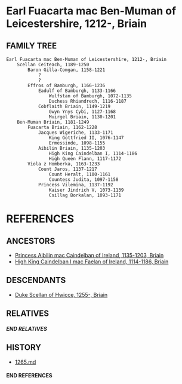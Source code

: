 # Earl Fuacarta mac Ben-Muman of Leicestershire, 1212-, Briain

## FAMILY TREE

```
Earl Fuacarta mac Ben-Muman of Leicestershire, 1212-, Briain
    Scellan Ceiteach, 1189-1250
        Baron Gilla-Comgan, 1158-1221
            ?
            ?
        Effros of Bamburgh, 1166-1236
            Eadulf of Bamburgh, 1133-1166
                Wulfstan of Bamburgh, 1072-1135
                Duchess Rhiandrech, 1116-1187
            Cobflaith Briain, 1149-1219
                Gwyn Ynys Cybi, 1127-1168
                Muirgel Briain, 1130-1201
    Ben-Muman Briain, 1181-1249
        Fuacarta Briain, 1162-1228
            Jacques Wigeriche, 1133-1171
                King Gottfried II, 1076-1147
                Ermessinde, 1098-1155
            Aibilin Briain, 1135-1203
                High King Caindelban I, 1114-1186
                High Queen Flann, 1117-1172
        Viola z Homberka, 1163-1233
            Count Jaros, 1137-1217
                Count Heralt, 1100-1161
                Countess Judita, 1097-1158
            Princess Vilemina, 1137-1192
                Kaiser Jindrich V, 1073-1139
                Csillag Borkalan, 1093-1171
```


# REFERENCES

## ANCESTORS
* [Princess Aibilin mac Caindelban of Ireland, 1135-1203, Briain](aibilin_mac_caindelban_1135.md)
* [High King Caindelban I mac Faelan of Ireland, 1114-1186, Briain](caindelban_i_mac_faelan_1114.md)

## DESCENDANTS
* [Duke Scellan of Hwicce, 1255-, Briain](scellan_1255.md)

## RELATIVES

##### END RELATIVES 
## HISTORY
* [1265.md](../h/1265.md)

#### END REFERENCES
